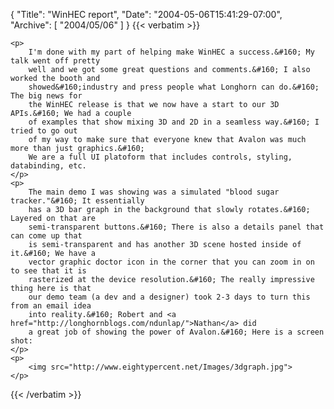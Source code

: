 {
  "Title": "WinHEC report",
  "Date": "2004-05-06T15:41:29-07:00",
  "Archive": [
    "2004/05/06"
  ]
}
{{< verbatim >}}

    <p>
        I'm done with my part of helping make WinHEC a success.&#160; My talk went off pretty
        well and we got some great questions and comments.&#160; I also worked the booth and
        showed&#160;industry and press people what Longhorn can do.&#160; The big news for
        the WinHEC release is that we now have a start to our 3D APIs.&#160; We had a couple
        of examples that show mixing 3D and 2D in a seamless way.&#160; I tried to go out
        of my way to make sure that everyone knew that Avalon was much more than just graphics.&#160;
        We are a full UI platoform that includes controls, styling, databinding, etc.
    </p>
    <p>
        The main demo I was showing was a simulated "blood sugar tracker."&#160; It essentially
        has a 3D bar graph in the background that slowly rotates.&#160; Layered on that are
        semi-transparent buttons.&#160; There is also a details panel that can come up that
        is semi-transparent and has another 3D scene hosted inside of it.&#160; We have a
        vector graphic doctor icon in the corner that you can zoom in on to see that it is
        rasterized at the device resolution.&#160; The really impressive thing here is that
        our demo team (a dev and a designer) took 2-3 days to turn this from an email idea
        into reality.&#160; Robert and <a href="http://longhornblogs.com/ndunlap/">Nathan</a> did
        a great job of showing the power of Avalon.&#160; Here is a screen shot:
    </p>
    <p>
        <img src="http://www.eightypercent.net/Images/3dgraph.jpg">
    </p>

{{< /verbatim >}}
